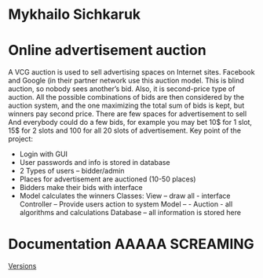 # Mykhailo Sichkaruk
# Online advertisement auction
A VCG auction is used to sell advertising spaces on Internet sites. Facebook and Google (in their partner network use this auction model. This is blind auction, so nobody sees another’s bid. Also, it is second-price type of auction. All the possible combinations of bids are then considered by the auction system, and the one maximizing the total sum of bids is kept, but winners pay second price. There are few spaces for advertisement to sell And everybody could do a few bids, for example you may bet 10$ for 1 slot, 15$ for 2 slots and 100 for all 20 slots of advertisement. Key point of the project:

- Login with GUI
- User passwords and info is stored in database
- 2 Types of users – bidder/admin
- Places for advertisement are auctioned (10-50 places)
- Bidders make their bids with interface
- Model calculates the winners Classes: View – draw all - interface Controller – Provide users action to system Model – - Auction - all algorithms and calculations Database – all information is stored here

# Documentation AAAAA SCREAMING 

[Versions](/doc/002_versions.md)
